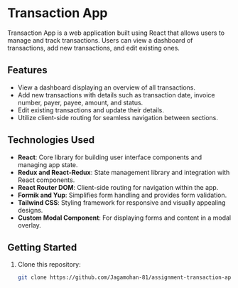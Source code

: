 # Transaction App

Transaction App is a web application built using React that allows users to manage and track transactions. Users can view a dashboard of transactions, add new transactions, and edit existing ones.

## Features

- View a dashboard displaying an overview of all transactions.
- Add new transactions with details such as transaction date, invoice number, payer, payee, amount, and status.
- Edit existing transactions and update their details.
- Utilize client-side routing for seamless navigation between sections.

## Technologies Used

- **React**: Core library for building user interface components and managing app state.
- **Redux and React-Redux**: State management library and integration with React components.
- **React Router DOM**: Client-side routing for navigation within the app.
- **Formik and Yup**: Simplifies form handling and provides form validation.
- **Tailwind CSS**: Styling framework for responsive and visually appealing designs.
- **Custom Modal Component**: For displaying forms and content in a modal overlay.

## Getting Started

1. Clone this repository:

   ```bash
   git clone https://github.com/Jagamohan-81/assignment-transaction-app.git
